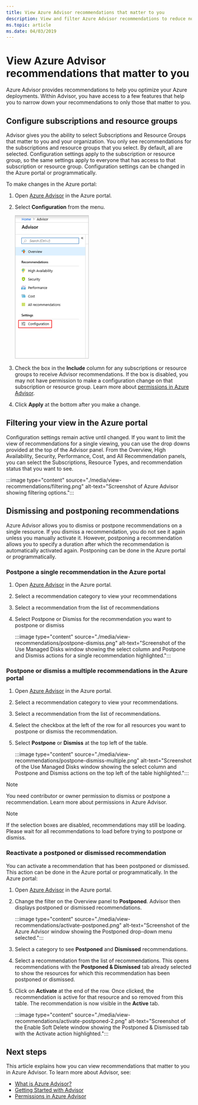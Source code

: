 ```yaml
---
title: View Azure Advisor recommendations that matter to you
description: View and filter Azure Advisor recommendations to reduce noise.
ms.topic: article
ms.date: 04/03/2019
---
```


# View Azure Advisor recommendations that matter to you

Azure Advisor provides recommendations to help you optimize your Azure deployments. Within Advisor, you have access to a few features that help you to narrow down your recommendations to only those that matter to you.

## Configure subscriptions and resource groups

Advisor gives you the ability to select Subscriptions and Resource Groups that matter to you and your organization. You only see recommendations for the subscriptions and resource groups that you select. By default, all are selected. Configuration settings apply to the subscription or resource group, so the same settings apply to everyone that has access to that subscription or resource group. Configuration settings can be changed in the Azure portal or programmatically.

To make changes in the Azure portal:

1. Open [Azure Advisor](https://aka.ms/azureadvisordashboard) in the Azure portal.

1. Select **Configuration** from the menu.

   ![Advisor configuration menu](./media/view-recommendations/configuration.png)

1. Check the box in the **Include** column for any subscriptions or resource groups to receive Advisor recommendations. If the box is disabled, you may not have permission to make a configuration change on that subscription or resource group. Learn more about [permissions in Azure Advisor](permissions.md).

1. Click **Apply** at the bottom after you make a change.

## Filtering your view in the Azure portal

Configuration settings remain active until changed. If you want to limit the view of recommendations for a single viewing, you can use the drop downs provided at the top of the Advisor panel. From the Overview, High Availability, Security, Performance, Cost, and All Recommendation panels, you can select the Subscriptions, Resource Types, and recommendation status that you want to see.

   :::image type="content" source="./media/view-recommendations/filtering.png" alt-text="Screenshot of Azure Advisor showing filtering options.":::

## Dismissing and postponing recommendations

Azure Advisor allows you to dismiss or postpone recommendations on a single resource. If you dismiss a recommendation, you do not see it again unless you manually activate it. However, postponing a recommendation allows you to specify a duration after which the recommendation is automatically activated again. Postponing can be done in the Azure portal or programmatically.

### Postpone a single recommendation in the Azure portal 

1. Open [Azure Advisor](https://aka.ms/azureadvisordashboard) in the Azure portal.
1. Select a recommendation category to view your recommendations
1. Select a recommendation from the list of recommendations
1. Select Postpone or Dismiss for the recommendation you want to postpone or dismiss

     :::image type="content" source="./media/view-recommendations/postpone-dismiss.png" alt-text="Screenshot of the Use Managed Disks window showing the select column and Postpone and Dismiss actions for a single recommendation highlighted.":::

### Postpone or dismiss a multiple recommendations in the Azure portal

1. Open [Azure Advisor](https://aka.ms/azureadvisordashboard) in the Azure portal.
1. Select a recommendation category to view your recommendations.
1. Select a recommendation from the list of recommendations.
1. Select the checkbox at the left of the row for all resources you want to postpone or dismiss the recommendation.
1. Select **Postpone** or **Dismiss** at the top left of the table.

     :::image type="content" source="./media/view-recommendations/postpone-dismiss-multiple.png" alt-text="Screenshot of the Use Managed Disks window showing the select column and Postpone and Dismiss actions on the top left of the table highlighted.":::

> [!NOTE]
> You need contributor or owner permission to dismiss or postpone a recommendation. Learn more about permissions in Azure Advisor.

> [!NOTE]
> If the selection boxes are disabled, recommendations may still be loading. Please wait for all recommendations to load before trying to postpone or dismiss.

### Reactivate a postponed or dismissed recommendation

You can activate a recommendation that has been postponed or dismissed. This action can be done in the Azure portal or programmatically. In the Azure portal:

1. Open [Azure Advisor](https://aka.ms/azureadvisordashboard) in the Azure portal.

1. Change the filter on the Overview panel to **Postponed**. Advisor then displays postponed or dismissed recommendations.

    :::image type="content" source="./media/view-recommendations/activate-postponed.png" alt-text="Screenshot of the Azure Advisor window showing the Postponed drop-down menu selected.":::

1. Select a category to see **Postponed** and **Dismissed** recommendations.

1. Select a recommendation from the list of recommendations. This opens recommendations with the **Postponed & Dismissed** tab already selected to show the resources for which this recommendation has been postponed or dismissed.

1. Click on **Activate** at the end of the row. Once clicked, the recommendation is active for that resource and so removed from this table. The recommendation is now  visible in the **Active** tab.
 
     :::image type="content" source="./media/view-recommendations/activate-postponed-2.png" alt-text="Screenshot of the Enable Soft Delete window showing the Postponed & Dismissed tab with the Activate action highlighted.":::

## Next steps

This article explains how you can view recommendations that matter to you in Azure Advisor. To learn more about Advisor, see: 

- [What is Azure Advisor?](advisor-overview.md)
- [Getting Started with Advisor](advisor-get-started.md)
- [Permissions in Azure Advisor](permissions.md)



